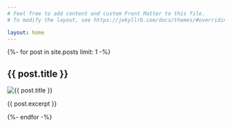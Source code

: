```yaml
---
# Feel free to add content and custom Front Matter to this file.
# To modify the layout, see https://jekyllrb.com/docs/themes/#overriding-theme-defaults

layout: home
---
```


{%- for post in site.posts limit: 1 -%}
  <h2>{{ post.title }}</h2>
  <img src="{{ post.image }}" alt="{{ post.title }}">
  <p>{{ post.excerpt }}</p>
{%- endfor -%}